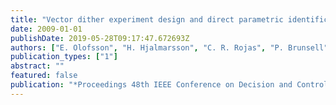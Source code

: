 ```yaml
---
title: "Vector dither experiment design and direct parametric identification of reversed-field pinch normal modes"
date: 2009-01-01
publishDate: 2019-05-28T09:17:47.672693Z
authors: ["E. Olofsson", "H. Hjalmarsson", "C. R. Rojas", "P. Brunsell", "J. Drake"]
publication_types: ["1"]
abstract: ""
featured: false
publication: "*Proceedings 48th IEEE Conference on Decision and Control*"
---
```


